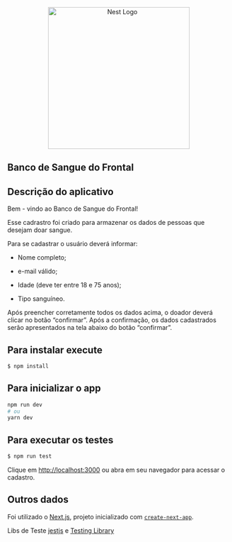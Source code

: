 <p align="center">
 <a href="#" target="blank"><img src="https://www.doadordesangue.com.br/public/image/pingo-sangue03.svg" width="320" alt="Nest Logo" /></a>
</p>

## Banco de Sangue do Frontal

## Descrição do aplicativo

Bem - vindo ao Banco de Sangue do Frontal!



Esse cadrastro foi criado para armazenar os dados de pessoas que desejam doar sangue.

Para se cadastrar o usuário deverá informar:

 - Nome completo;

- e-mail válido;

- Idade (deve ter entre 18 e 75 anos);

- Tipo sanguíneo.


Após preencher corretamente todos os dados acima, o doador deverá clicar no botão “confirmar”. Após a confirmação, os dados cadastrados serão apresentados na tela abaixo do botão “confirmar”.


## Para instalar execute

```bash
$ npm install
```

## Para inicializar o app

```bash
npm run dev
# ou
yarn dev
```

## Para executar os testes

```bash
$ npm run test
```

Clique em [http://localhost:3000](http://localhost:3000) ou abra em seu navegador para acessar o cadastro.

## Outros dados
Foi utilizado o [Next.js](https://nextjs.org/), projeto inicializado com [`create-next-app`](https://github.com/vercel/next.js/tree/canary/packages/create-next-app).

Libs de Teste  [jestjs](https://jestjs.io/pt-BR/) e [Testing Library](https://testing-library.com/)

